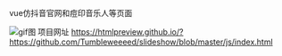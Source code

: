 vue仿抖音官网和痘印音乐人等页面

![gif图](./gif/1.gif)
项目网址 https://htmlpreview.github.io/?https://github.com/Tumbleweeeed/slideshow/blob/master/js/index.html
